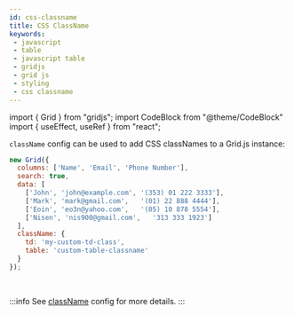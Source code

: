 ```yaml
---
id: css-classname
title: CSS ClassName
keywords:
 - javascript
 - table
 - javascript table
 - gridjs
 - grid js
 - styling
 - css classname
---
```


import { Grid } from "gridjs";
import CodeBlock from "@theme/CodeBlock"
import { useEffect, useRef } from "react";

`className` config can be used to add CSS classNames to a Grid.js instance:

```js
new Grid({
  columns: ['Name', 'Email', 'Phone Number'],
  search: true,
  data: [
    ['John', 'john@example.com', '(353) 01 222 3333'],
    ['Mark', 'mark@gmail.com',   '(01) 22 888 4444'],
    ['Eoin', 'eo3n@yahoo.com',   '(05) 10 878 5554'],
    ['Nisen', 'nis900@gmail.com',   '313 333 1923']
  ],
  className: {
    td: 'my-custom-td-class',
    table: 'custom-table-classname'
  }
});
```

<br/>

:::info
See [className](./config/className.md) config for more details.
:::
